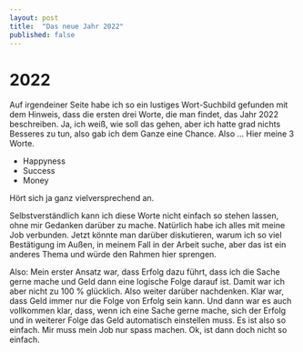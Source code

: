 ```yaml
---
layout: post
title:  "Das neue Jahr 2022"
published: false
---
```


# 2022

Auf irgendeiner Seite habe ich so ein lustiges Wort-Suchbild gefunden mit dem Hinweis, dass die ersten drei Worte, die man findet, das Jahr 2022 beschreiben. Ja, ich weiß, wie soll das gehen, aber ich hatte grad nichts Besseres zu tun, also gab ich dem Ganze eine Chance. Also ... Hier meine 3 Worte.

- Happyness
- Success
- Money

Hört sich ja ganz vielversprechend an.

Selbstverständlich kann ich diese Worte nicht einfach so stehen lassen, ohne mir Gedanken darüber zu mache. Natürlich habe ich alles mit meine Job verbunden. Jetzt könnte man darüber diskutieren, warum ich so viel Bestätigung im Außen, in meinem Fall in der Arbeit suche, aber das ist ein anderes Thema und würde den Rahmen hier sprengen.

Also: Mein erster Ansatz war, dass Erfolg dazu führt, dass ich die Sache gerne mache und Geld dann eine logische Folge darauf ist. Damit war ich aber nicht zu 100 % glücklich. Also weiter darüber nachdenken. Klar war, dass Geld immer nur die Folge von Erfolg sein kann. Und dann war es auch vollkommen klar, dass, wenn ich eine Sache gerne mache, sich der Erfolg und in weiterer Folge das Geld automatisch einstellen muss. Es ist also so einfach. Mir muss mein Job nur spass machen. Ok, ist dann doch nicht so einfach.
